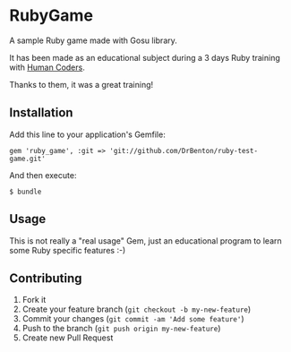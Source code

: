 # RubyGame

A sample Ruby game made with Gosu library.  

It has been made as an educational subject during a 3 days Ruby training with [Human Coders](http://formations.humancoders.com/formations/ruby).

Thanks to them, it was a great training!

## Installation

Add this line to your application's Gemfile:

    gem 'ruby_game', :git => 'git://github.com/DrBenton/ruby-test-game.git'

And then execute:

    $ bundle

## Usage

This is not really a "real usage" Gem, just an educational program to learn some Ruby specific features :-)

## Contributing

1. Fork it
2. Create your feature branch (`git checkout -b my-new-feature`)
3. Commit your changes (`git commit -am 'Add some feature'`)
4. Push to the branch (`git push origin my-new-feature`)
5. Create new Pull Request

